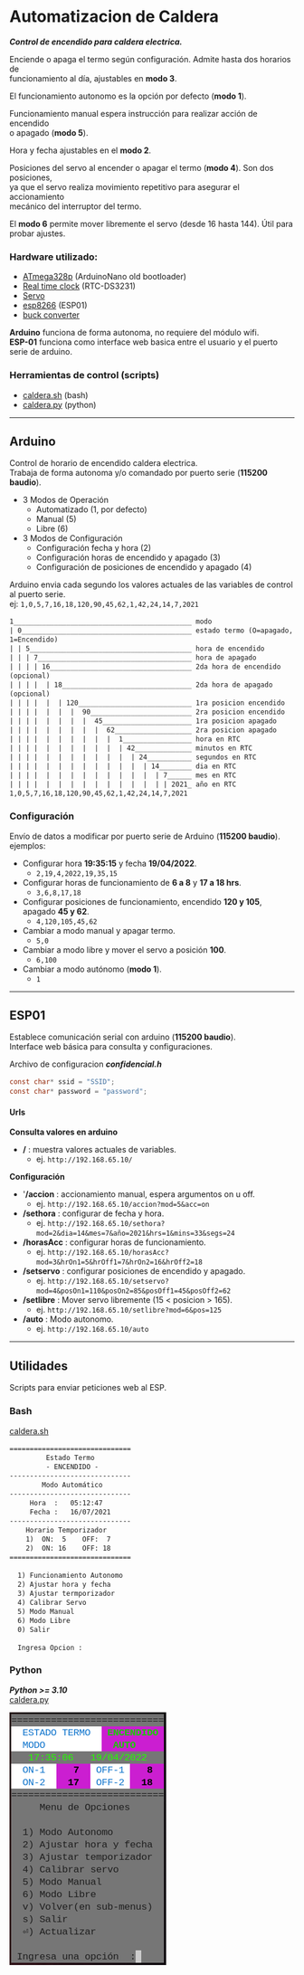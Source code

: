 # Automatizacion de Caldera
***Control de encendido para caldera electrica.***


Enciende o apaga el termo según configuración. Admite hasta dos horarios de  
funcionamiento al día, ajustables en **modo 3**.  

El funcionamiento autonomo es la opción por defecto (**modo 1**).  

Funcionamiento manual espera instrucción para realizar acción de encendido  
o apagado (**modo 5**).  

Hora y fecha ajustables en el **modo 2**.  

Posiciones del servo al encender o apagar el termo (**modo 4**). Son dos posiciones,  
ya que el servo realiza movimiento repetitivo para asegurar el accionamiento  
mecánico del interruptor del termo.  

El **modo 6** permite mover libremente el servo (desde 16 hasta 144). Útil para probar ajustes.  

### Hardware utilizado:
- [ATmega328p](https://en.wikipedia.org/wiki/Arduino_Nano) (ArduinoNano old bootloader)  
- [Real time clock](https://en.wikipedia.org/wiki/Real-time_clock) (RTC-DS3231)  
- [Servo](https://es.wikipedia.org/wiki/Servomotor)  
- [esp8266](https://en.wikipedia.org/wiki/ESP8266) (ESP01)  
- [buck converter](https://en.wikipedia.org/wiki/Buck_converter)

**Arduino** funciona de forma autonoma, no requiere del módulo wifi.  
**ESP-01** funciona como interface web basica entre el usuario y el puerto serie de arduino.  

### Herramientas de control (scripts)
- [caldera.sh](https://gitea.kickto.net/SyDeVoS/Caldera-ino/src/branch/master/scripts#bash) (bash)
- [caldera.py](https://gitea.kickto.net/SyDeVoS/Caldera-ino/src/branch/master/scripts#python) (python)

-----

## Arduino
Control de horario de encendido caldera electrica.  
Trabaja de forma autonoma y/o comandado por puerto serie (**115200 baudio**).   

* 3 Modos de Operación
  - Automatizado (1, por defecto)
  - Manual (5) 
  - Libre (6)
* 3 Modos de Configuración
  - Configuración fecha y hora (2)
  - Configuración horas de encendido y apagado (3)
  - Configuración de posiciones de encendido y apagado (4)


Arduino envia cada segundo los valores actuales de las variables de control al puerto serie.  
ej: `1,0,5,7,16,18,120,90,45,62,1,42,24,14,7,2021`
```
1____________________________________________ modo
| 0__________________________________________ estado termo (O=apagado, 1=Encendido)
| | 5________________________________________ hora de encendido
| | | 7______________________________________ hora de apagado
| | | | 16___________________________________ 2da hora de encendido (opcional)
| | | |  | 18________________________________ 2da hora de apagado (opcional)
| | | |  |  | 120____________________________ 1ra posicion encendido
| | | |  |  |  |  90_________________________ 2ra posicion encendido
| | | |  |  |  |  |  45______________________ 1ra posicion apagado
| | | |  |  |  |  |  |  62___________________ 2ra posicion apagado
| | | |  |  |  |  |  |  |  1_________________ hora en RTC
| | | |  |  |  |  |  |  |  | 42______________ minutos en RTC
| | | |  |  |  |  |  |  |  |  | 24___________ segundos en RTC
| | | |  |  |  |  |  |  |  |  |  | 14________ dia en RTC
| | | |  |  |  |  |  |  |  |  |  |  | 7______ mes en RTC
| | | |  |  |  |  |  |  |  |  |  |  | | 2021_ año en RTC
1,0,5,7,16,18,120,90,45,62,1,42,24,14,7,2021
```

### Configuración

Envío de datos a modificar por puerto serie de Arduino (**115200 baudio**).  
ejemplos: 

- Configurar hora **19:35:15** y fecha **19/04/2022**.
  - `2,19,4,2022,19,35,15`
- Configurar horas de funcionamiento de **6 a 8** y **17 a 18 hrs**.
  - `3,6,8,17,18`
- Configurar posiciones de funcionamiento, encendido **120 y 105**, apagado **45 y 62**.
  - `4,120,105,45,62`
- Cambiar a modo manual y apagar termo.
  - `5,0`
- Cambiar a modo libre y mover el servo a posición **100**.
  - `6,100`
- Cambiar a modo autónomo (**modo 1**).
  - `1`

-----

## ESP01

Establece comunicación serial con arduino (**115200 baudio**).  
Interface web básica para consulta y configuraciones.  

Archivo de configuracion ***confidencial.h***  
```c
const char* ssid = "SSID";
const char* password = "password";
```

#### Urls

**Consulta valores en arduino**  
* **/** : muestra valores actuales de variables.
    - ej. `http://192.168.65.10/`

**Configuración**
* '**/accion** : accionamiento manual, espera argumentos on u off.
    - ej. `http://192.168.65.10/accion?mod=5&acc=on`
* **/sethora** : configurar de fecha y hora.
    - ej. `http://192.168.65.10/sethora?mod=2&dia=14&mes=7&año=2021&hrs=1&mins=33&segs=24`
* **/horasAcc** : configurar horas de funcionamiento.
    - ej. `http://192.168.65.10/horasAcc?mod=3&hrOn1=5&hrOff1=7&hrOn2=16&hrOff2=18`
* **/setservo** : configurar posiciones de encendido y apagado.
    - ej. `http://192.168.65.10/setservo?mod=4&posOn1=110&posOn2=85&posOff1=45&posOff2=62`
* **/setlibre** : Mover servo libremente (15 < posicion > 165).
    - ej. `http://192.168.65.10/setlibre?mod=6&pos=125`
* **/auto** : Modo autonomo.
    - ej. `http://192.168.65.10/auto`

-----

## Utilidades  
  Scripts para enviar peticiones web al ESP.


### Bash
[caldera.sh](https://gitea.kickto.net/SyDeVoS/Caldera-ino/src/branch/master/scripts#bash)

```
==============================
         Estado Termo         
         - ENCENDIDO -        
------------------------------
        Modo Automático       
------------------------------
     Hora  :   05:12:47
     Fecha :   16/07/2021
------------------------------
    Horario Temporizador   
    1)  ON:  5    OFF:  7 
    2)  ON: 16    OFF: 18 
==============================

  1) Funcionamiento Autonomo
  2) Ajustar hora y fecha
  3) Ajustar termporizador
  4) Calibrar Servo
  5) Modo Manual
  6) Modo Libre
  0) Salir

  Ingresa Opcion :

```

### Python
***Python >= 3.10***  
[caldera.py](https://gitea.kickto.net/SyDeVoS/Caldera-ino/src/branch/master/scripts#python)

![python_script](./scripts/script_python.png)
